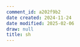 ```yaml
---
comment_id: a202f9b2
date created: 2024-11-24
date modified: 2025-02-06
draw: null
title: sh
---
```

